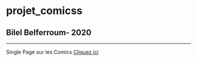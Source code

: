 # projet_comicss
## Bilel Belferroum- 2020
---
Single Page sur les Comics
[Cliquez ici](https://bilelbelferroum.github.io/projet_comicss/index.html)
